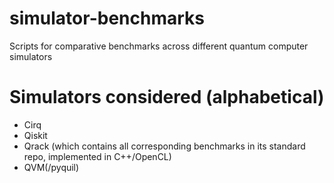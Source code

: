 # simulator-benchmarks
Scripts for comparative benchmarks across different quantum computer simulators

# Simulators considered (alphabetical)
- Cirq
- Qiskit
- Qrack (which contains all corresponding benchmarks in its standard repo, implemented in C++/OpenCL)
- QVM(/pyquil)
